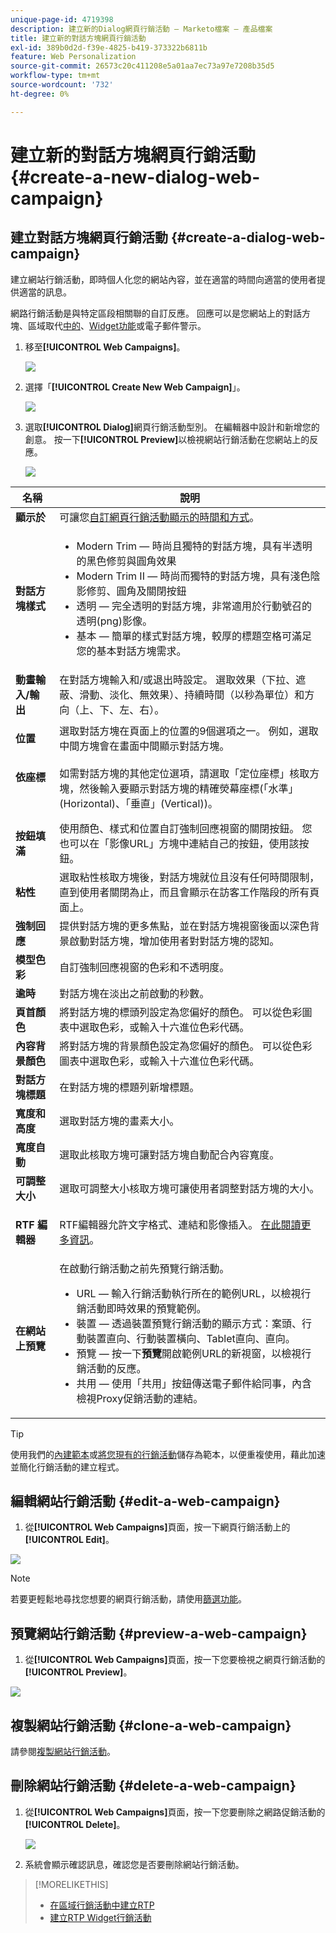 ```yaml
---
unique-page-id: 4719398
description: 建立新的Dialog網頁行銷活動 — Marketo檔案 — 產品檔案
title: 建立新的對話方塊網頁行銷活動
exl-id: 389b0d2d-f39e-4825-b419-373322b6811b
feature: Web Personalization
source-git-commit: 26573c20c411208e5a01aa7ec73a97e7208b35d5
workflow-type: tm+mt
source-wordcount: '732'
ht-degree: 0%

---
```


# 建立新的對話方塊網頁行銷活動 {#create-a-new-dialog-web-campaign}

## 建立對話方塊網頁行銷活動 {#create-a-dialog-web-campaign}

建立網站行銷活動，即時個人化您的網站內容，並在適當的時間向適當的使用者提供適當的訊息。

網路行銷活動是與特定區段相關聯的自訂反應。 回應可以是您網站上的對話方塊、區域取代[中的](/help/marketo/product-docs/web-personalization/working-with-web-campaigns/create-a-new-in-zone-web-campaign.md)、[Widget功能](/help/marketo/product-docs/web-personalization/working-with-web-campaigns/create-a-new-widget-web-campaign.md)或電子郵件警示。

1. 移至&#x200B;**[!UICONTROL Web Campaigns]**。

   ![](assets/image2016-8-18-15-3a48-3a45.png)

1. 選擇「**[!UICONTROL Create New Web Campaign]**」。

   ![](assets/image2016-11-4-10-3a58-3a32.png)

1. 選取&#x200B;**[!UICONTROL Dialog]**&#x200B;網頁行銷活動型別。 在編輯器中設計和新增您的創意。 按一下&#x200B;**[!UICONTROL Preview]**&#x200B;以檢視網站行銷活動在您網站上的反應。

   ![](assets/new-3.png)

<table>
 <thead>
  <tr>
   <th colspan="1" rowspan="1">名稱</th>
   <th colspan="1" rowspan="1">說明</th>
  </tr>
 </thead>
 <tbody>
  <tr>
   <td colspan="1"><strong>顯示於</strong></td>
   <td colspan="1">可讓您<a href="/help/marketo/product-docs/web-personalization/working-with-web-campaigns/set-how-your-web-campaign-displays.md" rel="nofollow">自訂網頁行銷活動顯示的時間和方式</a>。</td>
  </tr>
  <tr>
   <td colspan="1" rowspan="1"><strong>對話方塊樣式</strong></td>
   <td colspan="1" rowspan="1">
    <ul>
     <li>Modern Trim — 時尚且獨特的對話方塊，具有半透明的黑色修剪與圓角效果</li>
     <li>Modern Trim II — 時尚而獨特的對話方塊，具有淺色陰影修剪、圓角及關閉按鈕</li>
     <li>透明 — 完全透明的對話方塊，非常適用於行動號召的透明(png)影像。 </li>
     <li>基本 — 簡單的樣式對話方塊，較厚的標題空格可滿足您的基本對話方塊需求。</li>
    </ul></td>
  </tr>
  <tr>
   <td colspan="1"><strong>動畫輸入/輸出</strong></td>
   <td colspan="1">在對話方塊輸入和/或退出時設定。 選取效果（下拉、遮蔽、滑動、淡化、無效果）、持續時間（以秒為單位）和方向（上、下、左、右）。</td>
  </tr>
  <tr>
   <td colspan="1" rowspan="1"><p><strong>位置</strong></p></td>
   <td colspan="1" rowspan="1">選取對話方塊在頁面上的位置的9個選項之一。 例如，選取中間方塊會在畫面中間顯示對話方塊。</td>
  </tr>
  <tr>
   <td colspan="1" rowspan="1"><p><strong>依座標</strong></p><p><br></p></td>
   <td colspan="1" rowspan="1">如需對話方塊的其他定位選項，請選取「定位座標」核取方塊，然後輸入要顯示對話方塊的精確熒幕座標(「水準」(Horizontal)、「垂直」(Vertical))。</td>
  </tr>
  <tr>
   <td colspan="1"><strong>按鈕填滿</strong></td>
   <td colspan="1">使用顏色、樣式和位置自訂強制回應視窗的關閉按鈕。 您也可以在「影像URL」方塊中連結自己的按鈕，使用該按鈕。</td>
  </tr>
  <tr>
   <td colspan="1"><strong>粘性</strong></td>
   <td colspan="1">選取粘性核取方塊後，對話方塊就位且沒有任何時間限制，直到使用者關閉為止，而且會顯示在訪客工作階段的所有頁面上。</td>
  </tr>
  <tr>
   <td colspan="1"><strong>強制回應</strong></td>
   <td colspan="1">提供對話方塊的更多焦點，並在對話方塊視窗後面以深色背景啟動對話方塊，增加使用者對對話方塊的認知。</td>
  </tr>
  <tr>
   <td colspan="1"><strong>模型色彩</strong></td>
   <td colspan="1">自訂強制回應視窗的色彩和不透明度。</td>
  </tr>
  <tr>
   <td colspan="1"><strong>逾時 </strong></td>
   <td colspan="1">對話方塊在淡出之前啟動的秒數。</td>
  </tr>
  <tr>
   <td colspan="1"><strong>頁首顏色</strong></td>
   <td colspan="1">將對話方塊的標頭列設定為您偏好的顏色。 可以從色彩圖表中選取色彩，或輸入十六進位色彩代碼。 </td>
  </tr>
  <tr>
   <td colspan="1"><strong>內容背景顏色 </strong></td>
   <td colspan="1">將對話方塊的背景顏色設定為您偏好的顏色。 可以從色彩圖表中選取色彩，或輸入十六進位色彩代碼。 </td>
  </tr>
  <tr>
   <td colspan="1"><strong>對話方塊標題</strong></td>
   <td colspan="1">在對話方塊的標題列新增標題。</td>
  </tr>
  <tr>
   <td colspan="1"><strong>寬度和高度</strong></td>
   <td colspan="1">選取對話方塊的畫素大小。</td>
  </tr>
  <tr>
   <td colspan="1"><strong>寬度自動</strong></td>
   <td colspan="1">選取此核取方塊可讓對話方塊自動配合內容寬度。</td>
  </tr>
  <tr>
   <td colspan="1"><strong>可調整大小 </strong></td>
   <td colspan="1">選取可調整大小核取方塊可讓使用者調整對話方塊的大小。</td>
  </tr>
  <tr>
   <td colspan="1"><strong>RTF 編輯器</strong></td>
   <td colspan="1"><p>RTF編輯器允許文字格式、連結和影像插入。 <a href="/help/marketo/product-docs/web-personalization/working-with-web-campaigns/using-the-web-personalization-rich-text-editor.md">在此閱讀更多資訊</a>。</p></td>
  </tr>
  <tr>
   <td colspan="1"><strong>在網站上預覽</strong></td>
   <td colspan="1">在啟動行銷活動之前先預覽行銷活動。<br>
    <ul>
     <li>URL — 輸入行銷活動執行所在的範例URL，以檢視行銷活動即時效果的預覽範例。</li>
     <li>裝置 — 透過裝置預覽行銷活動的顯示方式：案頭、行動裝置直向、行動裝置橫向、Tablet直向、直向。<br></li>
     <li>預覽 — 按一下<strong>預覽</strong>開啟範例URL的新視窗，以檢視行銷活動的反應。 </li>
     <li>共用 — 使用「共用」按鈕傳送電子郵件給同事，內含檢視Proxy促銷活動的連結。</li>
    </ul></td>
  </tr>
 </tbody>
</table>

>[!TIP]
>
>使用我們的[內建範本](/help/marketo/product-docs/web-personalization/using-templates/using-templates-to-create-web-campaigns.md)或[將您現有的行銷活動](/help/marketo/product-docs/web-personalization/using-templates/using-templates-to-create-web-campaigns.md)儲存為範本，以便重複使用，藉此加速並簡化行銷活動的建立程式。

## 編輯網站行銷活動 {#edit-a-web-campaign}

1. 從&#x200B;**[!UICONTROL Web Campaigns]**&#x200B;頁面，按一下網頁行銷活動上的&#x200B;**[!UICONTROL Edit]**。

![](assets/image2016-11-4-11-3a6-3a19.png)

>[!NOTE]
>
>若要更輕鬆地尋找您想要的網頁行銷活動，請使用[篩選功能](/help/marketo/product-docs/web-personalization/working-with-web-campaigns/filter-web-campaigns.md)。

## 預覽網站行銷活動 {#preview-a-web-campaign}

1. 從&#x200B;**[!UICONTROL Web Campaigns]**&#x200B;頁面，按一下您要檢視之網頁行銷活動的&#x200B;**[!UICONTROL Preview]**。

![](assets/image2016-11-4-11-3a8-3a58.png)

## 複製網站行銷活動 {#clone-a-web-campaign}

請參閱[複製網站行銷活動](/help/marketo/product-docs/web-personalization/working-with-web-campaigns/clone-a-web-campaign.md)。

## 刪除網站行銷活動 {#delete-a-web-campaign}

1. 從&#x200B;**[!UICONTROL Web Campaigns]**&#x200B;頁面，按一下您要刪除之網路促銷活動的&#x200B;**[!UICONTROL Delete]**。

   ![](assets/web-campaigns-1-delete-hand.png)

1. 系統會顯示確認訊息，確認您是否要刪除網站行銷活動。

>[!MORELIKETHIS]
>
>* [在區域行銷活動中建立RTP](/help/marketo/product-docs/web-personalization/working-with-web-campaigns/create-a-new-in-zone-web-campaign.md)
>* [建立RTP Widget行銷活動](/help/marketo/product-docs/web-personalization/working-with-web-campaigns/create-a-new-widget-web-campaign.md)

